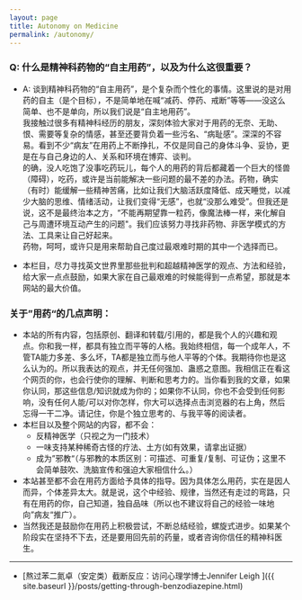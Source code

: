 ```yaml
---
layout: page
title: Autonomy on Medicine
permalink: /autonomy/
---
```

### Q: 什么是精神科药物的“自主用药”，以及为什么这很重要？
* A: 谈到精神科药物的“自主用药”，是个复杂而个性化的事情。这里说的是对用药的自主（是个目标），不是简单地在喊“减药、停药、戒断”等等——没这么简单、也不是单向，所以我们说是“自主地用药”。  
   我接触过很多有精神科经历的朋友，深刻体验大家对于用药的无奈、无助、恨、需要等复杂的情感，甚至还要背负着一些污名、“病耻感”。深深的不容易。看到不少“病友”在用药上不断挣扎，不仅是同自己的身体斗争、妥协，更是在与自己身边的人、关系和环境在博弈、谈判。  
    的确，没人吃饱了没事吃药玩儿，每个人的用药的背后都藏着一个巨大的怪兽（障碍），吃药，或许是当前能解决一些问题的最不差的办法。药物，确实（有时）能缓解一些精神苦痛，比如让我们大脑活跃度降低、成天睡觉，以减少大脑的思维、情绪活动，让我们变得“无感”，也就“没那么难受”。但我还是说，这不是最终治本之方，“不能再期望靠一粒药，像魔法棒一样，来化解自己与周遭环境互动产生的问题"。我们应该努力寻找非药物、非医学模式的方法、工具来让自己好起来。  
    药物，呵呵，或许只是用来帮助自己度过最艰难时期的其中一个选择而已。 

* 本栏目，尽力寻找英文世界里那些批判和超越精神医学的观点、方法和经验，给大家一点点鼓励，如果大家在自己最艰难的时候能得到一点希望，那就是本网站的最大价值。  


### 关于”用药“的几点声明：
* 本站的所有内容，包括原创、翻译和转载/引用的，都是我个人的兴趣和观点。你和我一样，都具有独立而平等的人格。我始终相信，每一个成年人，不管TA能力多差、多么坏，TA都是独立而与他人平等的个体。我期待你也是这么认为的。所以我表达的观点，并无任何强加、蛊惑之意图。我相信正在看这个网页的你，也会行使你的理解、判断和思考力的。当你看到我的文章，如果你认同，那这些信息/知识就成为你的；如果你不认同，你也不会受到任何影响，没有任何人能/可以对你怎样，你大可以选择点击浏览器的右上角，然后忘得一干二净。请记住，你是个独立思考的、与我平等的阅读者。  
* 本栏目以及整个网站的内容，都不会：
  - 反精神医学（只视之为一门技术）
  - 一味支持某种稀奇古怪的疗法、土方(如有效果，请拿出证据）
  - 成为”邪教“（与邪教的本质区别：可描述、可重复/复制、可证伪；这里不会简单鼓吹、洗脑宣传和强迫大家相信什么。） 
* 本站甚至都不会在用药方面给予具体的指导。因为具体怎么用药，实在是因人而异，个体差异太大。就是说，这个中经验、规律，当然还有走过的弯路，只有在用药的你，自己知道，独自品味（所以也不建议将自己的经验一味地向”病友“推广）。
* 当然我还是鼓励你在用药上积极尝试，不断总结经验，螺旋式进步。如果某个阶段实在坚持不下去，还是要用回先前的药量，或者咨询你信任的精神科医生。

<hr>

- [熬过苯二氮卓（安定类）截断反应：访问心理学博士Jennifer Leigh ]({{ site.baseurl }}/posts/getting-through-benzodiazepine.html)
